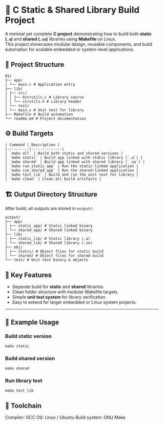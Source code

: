 # 🧩 C Static & Shared Library Build Project

A minimal yet complete **C project** demonstrating how to build both **static (`.a`)** and **shared (`.so`)** libraries using **Makefile** on Linux.  
This project showcases modular design, reusable components, and build automation for scalable embedded or system-level applications.

## 📁 Project Structure

```
01/
├── app/
│ └── main.c # Application entry
├── lib/
│ ├── src/
│ │ ├── bstrutils.c # Library source
│ │ └── strutils.h # Library header
│ └── test/
│ └── main.c # Unit test for library
├── Makefile # Build automation
└── readme.md # Project documentation
```

## ⚙️ Build Targets

```
| Command | Description |
|----------|--------------|
| `make all` | Build both static and shared versions |
| `make static` | Build app linked with static library (`.a`) |
| `make shared` | Build app linked with shared library (`.so`) |
| `make run_static_app` | Run the static-linked application |
| `make run_shared_app` | Run the shared-linked application |
| `make test_lib` | Build and run the unit test for library |
| `make clean` | Clean all build artifacts |
```

## 🏗️ Output Directory Structure

After build, all outputs are stored in `output/`:

```
output/
├── app/
│ ├── static_app/ # Static linked binary
│ └── shared_app/ # Shared linked binary
├── lib/
│ ├── static_lib/ # Static library (.a)
│ └── shared_lib/ # Shared library (.so)
├── obj/
│ ├── static/ # Object files for static build
│ └── shared/ # Object files for shared build
└── test/ # Unit test binary & objects
```

## 🧠 Key Features
- Separate build for **static** and **shared** libraries.  
- Clean folder structure with modular Makefile targets.  
- Simple **unit test system** for library verification.  
- Easy to extend for larger embedded or Linux system projects.  

---

## 🧪 Example Usage

### Build static version

```
make static
```

### Build shared version

```
make shared
```

### Run library test

```
make test_lib
```

## 🧰 Toolchain

Compiler: GCC
OS: Linux / Ubuntu
Build system: GNU Make



